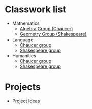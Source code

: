 # Classwork list

* Mathematics
    * [Algebra Group (Chaucer)](algebra_work)
    * [Geometry Group (Shakespeare)](geometry_work)
* Language
    * [Chaucer group](language_chaucer_work)
    * [Shakespeare group](language_shakespeare_work)
* Humanities
    * [Chaucer group](humanities_chaucer_work)
    * [Shakespeare group](humanities_shakespeare_group)

# Projects
* [Project Ideas](project_ideas.md)
